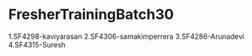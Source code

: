 # FresherTrainingBatch30
1.SF4298-kaviyarasan
2.SF4306-samakimperrera
3.SF4286-Arunadevi
4.SF4315-Suresh
